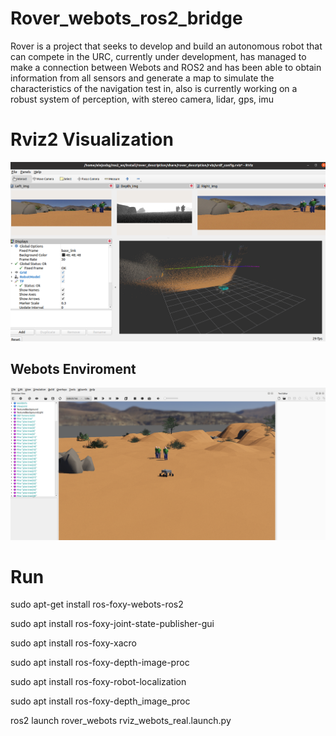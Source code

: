 # Rover_webots_ros2_bridge

Rover is a project that seeks to develop and build an autonomous robot that can compete in the URC, currently under development, has managed to make a connection between Webots and ROS2 and has been able to obtain information from all sensors and generate a map to simulate the characteristics of the navigation test in, also is currently working on a robust system of perception, with stereo camera, lidar, gps, imu 

# Rviz2 Visualization
![](https://github.com/UaoRover/Rover_webots_ros2_bridge/blob/main/Rviz%20Visualization.png)

## Webots Enviroment

![](https://github.com/UaoRover/Rover_webots_ros2_bridge/blob/main/Webots%20Enviroment.png)

# Run
sudo apt-get install ros-foxy-webots-ros2

sudo apt install ros-foxy-joint-state-publisher-gui

sudo apt install ros-foxy-xacro

sudo apt install ros-foxy-depth-image-proc

sudo apt install ros-foxy-robot-localization


sudo apt install ros-foxy-depth_image_proc

ros2 launch rover_webots rviz_webots_real.launch.py
